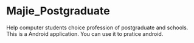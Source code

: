 # Majie_Postgraduate
Help computer students choice profession of postgraduate and schools.
This is a Android application.
You can use it to pratice android.
